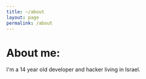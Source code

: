 ```yaml
---
title: ~/about
layout: page
permalink: /about
---
```


# About me:

I'm a 14 year old developer and hacker living in Israel.
